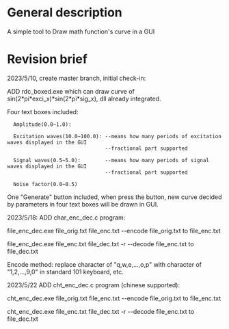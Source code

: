 # General description
A simple tool to Draw math function's curve in a GUI

# Revision brief
2023/5/10, create master branch, initial check-in:

ADD rdc_boxed.exe which can draw curve of sin(2\*pi\*exci_x)\*sin(2\*pi\*sig_x), dll already integrated.

  Four text boxes included:

      Amplitude(0.0~1.0):

      Excitation waves(10.0~100.0): --means how many periods of excitation waves displayed in the GUI
                                    --fractional part supported

      Signal waves(0.5~5.0):        --means how many periods of signal waves displayed in the GUI
                                    --fractional part supported

      Noise factor(0.0~0.5)
  
  One "Generate" button included, when press the button, new curve decided by parameters in four text boxes will be drawn in GUI.

2023/5/18:
ADD char_enc_dec.c program:

  file_enc_dec.exe file_orig.txt file_enc.txt     --encode file_orig.txt to file_enc.txt

  file_enc_dec.exe file_enc.txt file_dec.txt -r   --decode file_enc.txt to file_dec.txt

Encode method: replace character of "q,w,e,...,o,p" with character of "1,2,...,9,0" in standard 101 keyboard, etc.

2023/5/22
ADD cht_enc_dec.c program (chinese supported):

  cht_enc_dec.exe file_orig.txt file_enc.txt     --encode file_orig.txt to file_enc.txt

  cht_enc_dec.exe file_enc.txt file_dec.txt -r   --decode file_enc.txt to file_dec.txt
